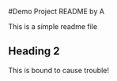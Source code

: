 #Demo Project README by A

This is a simple readme file

## Heading 2

This is bound to cause trouble!
